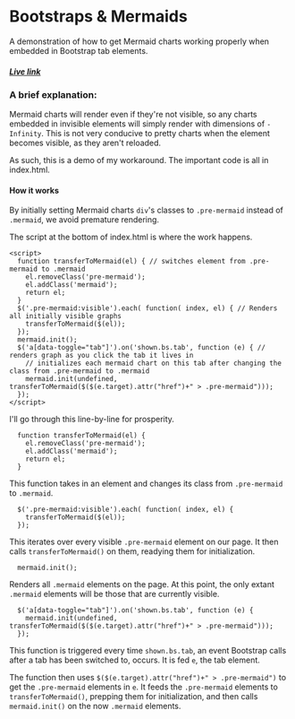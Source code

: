 # Bootstraps & Mermaids
A demonstration of how to get Mermaid charts working properly when embedded in Bootstrap tab elements.
##### [Live link](https://williamlemens.com/assets/mermaid-sample.html)
### A brief explanation:
Mermaid charts will render even if they're not visible, so any charts embedded in invisible elements will simply render with dimensions of `-Infinity`. This is not very conducive to pretty charts when the element becomes visible, as they aren't reloaded.

As such, this is a demo of my workaround. The important code is all in index.html.
#### How it works
By initially setting Mermaid charts `div`'s classes to `.pre-mermaid` instead of `.mermaid`, we avoid premature rendering.

The script at the bottom of index.html is where the work happens.
```
<script>
  function transferToMermaid(el) { // switches element from .pre-mermaid to .mermaid
    el.removeClass('pre-mermaid');
    el.addClass('mermaid');
    return el;
  }
  $('.pre-mermaid:visible').each( function( index, el) { // Renders all initially visible graphs
    transferToMermaid($(el));
  });
  mermaid.init();
  $('a[data-toggle="tab"]').on('shown.bs.tab', function (e) { // renders graph as you click the tab it lives in
    // initializes each mermaid chart on this tab after changing the class from .pre-mermaid to .mermaid
    mermaid.init(undefined, transferToMermaid($($(e.target).attr("href")+" > .pre-mermaid")));
  });
</script>
```
I'll go through this line-by-line for prosperity.
```
  function transferToMermaid(el) {
    el.removeClass('pre-mermaid');
    el.addClass('mermaid');
    return el;
  }
```
This function takes in an element and changes its class from `.pre-mermaid` to `.mermaid`.
```
  $('.pre-mermaid:visible').each( function( index, el) {
    transferToMermaid($(el));
  });
```
This iterates over every visible `.pre-mermaid` element on our page. It then calls `transferToMermaid()` on them, readying them for initialization.
```
  mermaid.init();
```
Renders all `.mermaid` elements on the page. At this point, the only extant `.mermaid` elements will be those that are currently visible.
```
  $('a[data-toggle="tab"]').on('shown.bs.tab', function (e) {
    mermaid.init(undefined, transferToMermaid($($(e.target).attr("href")+" > .pre-mermaid")));
  });
```
This function is triggered every time `shown.bs.tab`, an event Bootstrap calls after a tab has been switched to, occurs. It is fed `e`, the tab element.

The function then uses `$($(e.target).attr("href")+" > .pre-mermaid")` to get the `.pre-mermaid` elements in `e`. It feeds the `.pre-mermaid` elements to `transferToMermaid()`, prepping them for initialization, and then calls `mermaid.init()` on the now `.mermaid` elements.
